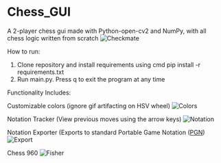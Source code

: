 # Chess_GUI
A 2-player chess gui made with Python-open-cv2 and NumPy, with all chess logic written from scratch
![Checkmate](https://user-images.githubusercontent.com/83613942/196294691-7954d2c8-f181-40bc-9c30-3c7a31afbd87.gif)

How to run:
  1. Clone repository and install requirements using cmd pip install -r requirements.txt
  2. Run main.py. Press q to exit the program at any time

Functionality Includes:

Customizable colors (ignore gif artifacting on HSV wheel)
![Colors](https://user-images.githubusercontent.com/83613942/196944999-d066eb55-72eb-40cb-bacc-9783e1ab6b10.gif)

Notation Tracker (View previous moves using the arrow keys)
![Notation](https://user-images.githubusercontent.com/83613942/196295230-5b2dd916-a0db-4c61-b1ad-8a08a8c101d0.gif)

Notation Exporter (Exports to standard Portable Game Notation ([PGN](https://en.wikipedia.org/wiki/Portable_Game_Notation))
![Export](https://user-images.githubusercontent.com/83613942/196295312-1de6b345-6111-445e-a021-b33ec9802107.gif)

Chess 960
![Fisher](https://user-images.githubusercontent.com/83613942/196941954-0366080f-9ee1-4e47-9ece-3ba4dd141cba.gif)




